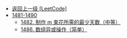 - [返回上一级 [LeetCode]](LeetCode/)
- [1481-1490](LeetCode/1481-1490/)
  - [1482. 制作 m 束花所需的最少天数（中等）](LeetCode/1481-1490/1482.%20制作%20m%20束花所需的最少天数（中等）.md)
  - [1486. 数组异或操作（简单）](LeetCode/1481-1490/1486.%20数组异或操作（简单）.md)
